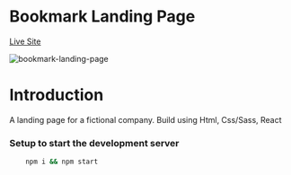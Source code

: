 # Bookmark Landing Page

[Live Site](https://bookmark-landing-fm.netlify.app/ "Bookmark Landing Page")

![bookmark-landing-page](https://user-images.githubusercontent.com/59872341/128591006-ca8e0adf-11fa-4e47-8945-af0c99eb5f9d.png)

# Introduction

A landing page for a fictional company. Build using Html, Css/Sass, React

### Setup to start the development server

```bash
    npm i && npm start
```
